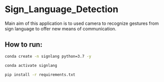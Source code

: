 # Sign_Language_Detection
Main aim of this application is to used camera to recognize gestures from sign language to offer new means of communication. 


## How to run:

```bash
conda create -n signlang python=3.7 -y
```


```bash
conda activate signlang
```


```bash
pip install -r requirements.txt
```